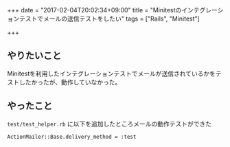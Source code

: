 +++
date = "2017-02-04T20:02:34+09:00"
title = "Minitestのインテグレーションテストでメールの送信テストをしたい"
tags = ["Rails", "Minitest"]

+++

## やりたいこと

Minitestを利用したインテグレーションテストでメールが送信されているかをテストしたかったが、動作していなかった。

## やったこと

`test/test_helper.rb` に以下を追加したところメールの動作テストができた

```
ActionMailer::Base.delivery_method = :test
```



